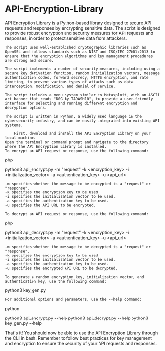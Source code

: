 # API-Encryption-Library
API Encryption Library is a Python-based library designed to secure API requests and responses by encrypting sensitive data.
    The script is designed to provide robust encryption and security measures for API requests and responses, in order to protect sensitive data from attackers.

    The script uses well-established cryptographic libraries such as OpenSSL and follows standards such as NIST and ISO/IEC 27001:2013 to ensure that the encryption algorithms and key management procedures are strong and secure.

    The script implements a number of security measures, including using a secure key derivation function, random initialization vectors, message authentication codes, forward secrecy, HTTPS encryption, and rate limiting, to prevent various types of attacks such as data interception, modification, and denial of service.

    The script includes a menu system similar to Metasploit, with an ASCII art banner that reads "D0G by TADASH10", to provide a user-friendly interface for selecting and running different encryption and decryption options.

    The script is written in Python, a widely used language in the cybersecurity industry, and can be easily integrated into existing API systems.
    
        First, download and install the API Encryption Library on your local machine.
    Open the terminal or command prompt and navigate to the directory where the API Encryption Library is installed.
    To encrypt an API request or response, use the following command:

php

python3 api_encrypt.py -m "request" -k <encryption_key> -i <initialization_vector> -a <authentication_key> -u <api_url>

    -m specifies whether the message to be encrypted is a "request" or "response".
    -k specifies the encryption key to be used.
    -i specifies the initialization vector to be used.
    -a specifies the authentication key to be used.
    -u specifies the API URL to be encrypted.

    To decrypt an API request or response, use the following command:

php

python3 api_decrypt.py -m "request" -k <encryption_key> -i <initialization_vector> -a <authentication_key> -u <api_url>

    -m specifies whether the message to be decrypted is a "request" or "response".
    -k specifies the encryption key to be used.
    -i specifies the initialization vector to be used.
    -a specifies the authentication key to be used.
    -u specifies the encrypted API URL to be decrypted.

    To generate a random encryption key, initialization vector, and authentication key, use the following command:

python3 key_gen.py

    For additional options and parameters, use the --help command:

python

python3 api_encrypt.py --help
python3 api_decrypt.py --help
python3 key_gen.py --help

That's it! You should now be able to use the API Encryption Library through the CLI in bash. Remember to follow best practices for key management and encryption to ensure the security of your API requests and responses.
